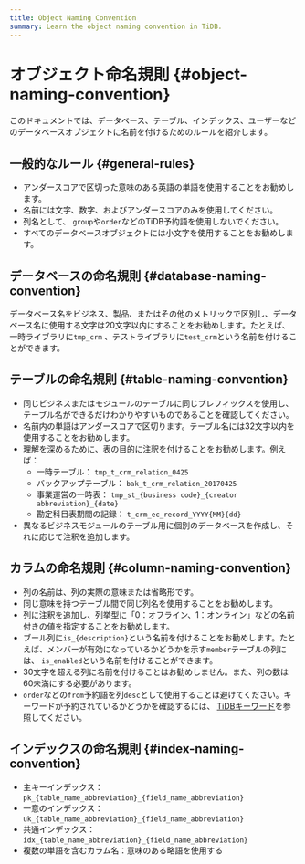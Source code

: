 ```yaml
---
title: Object Naming Convention
summary: Learn the object naming convention in TiDB.
---
```


# オブジェクト命名規則 {#object-naming-convention}

このドキュメントでは、データベース、テーブル、インデックス、ユーザーなどのデータベースオブジェクトに名前を付けるためのルールを紹介します。

## 一般的なルール {#general-rules}

-   アンダースコアで区切った意味のある英語の単語を使用することをお勧めします。
-   名前には文字、数字、およびアンダースコアのみを使用してください。
-   列名として、 `group`や`order`などのTiDB予約語を使用しないでください。
-   すべてのデータベースオブジェクトには小文字を使用することをお勧めします。

## データベースの命名規則 {#database-naming-convention}

データベース名をビジネス、製品、またはその他のメトリックで区別し、データベース名に使用する文字は20文字以内にすることをお勧めします。たとえば、一時ライブラリに`tmp_crm` 、テストライブラリに`test_crm`という名前を付けることができます。

## テーブルの命名規則 {#table-naming-convention}

-   同じビジネスまたはモジュールのテーブルに同じプレフィックスを使用し、テーブル名ができるだけわかりやすいものであることを確認してください。
-   名前内の単語はアンダースコアで区切ります。テーブル名には32文字以内を使用することをお勧めします。
-   理解を深めるために、表の目的に注釈を付けることをお勧めします。例えば：
    -   一時テーブル： `tmp_t_crm_relation_0425`
    -   バックアップテーブル： `bak_t_crm_relation_20170425`
    -   事業運営の一時表： `tmp_st_{business code}_{creator abbreviation}_{date}`
    -   勘定科目表期間の記録： `t_crm_ec_record_YYYY{MM}{dd}`
-   異なるビジネスモジュールのテーブル用に個別のデータベースを作成し、それに応じて注釈を追加します。

## カラムの命名規則 {#column-naming-convention}

-   列の名前は、列の実際の意味または省略形です。
-   同じ意味を持つテーブル間で同じ列名を使用することをお勧めします。
-   列に注釈を追加し、列挙型に「0：オフライン、1：オンライン」などの名前付きの値を指定することをお勧めします。
-   ブール列に`is_{description}`という名前を付けることをお勧めします。たとえば、メンバーが有効になっているかどうかを示す`member`テーブルの列には、 `is_enabled`という名前を付けることができます。
-   30文字を超える列に名前を付けることはお勧めしません。また、列の数は60未満にする必要があります。
-   `order`などの`from`予約語を列`desc`として使用することは避けてください。キーワードが予約されているかどうかを確認するには、 [TiDBキーワード](/keywords.md)を参照してください。

## インデックスの命名規則 {#index-naming-convention}

-   主キーインデックス： `pk_{table_name_abbreviation}_{field_name_abbreviation}`
-   一意のインデックス： `uk_{table_name_abbreviation}_{field_name_abbreviation}`
-   共通インデックス： `idx_{table_name_abbreviation}_{field_name_abbreviation}`
-   複数の単語を含むカラム名：意味のある略語を使用する
